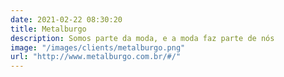 ```yaml
---
date: 2021-02-22 08:30:20
title: Metalburgo
description: Somos parte da moda, e a moda faz parte de nós
image: "/images/clients/metalburgo.png"
url: "http://www.metalburgo.com.br/#/"
---
```

